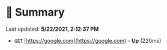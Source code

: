 # 📖 Summary
Last updated: **5/22/2021, 2:12:37 PM**

- `GET` [https://google.com](https://google.com) - **Up** (220ms)
